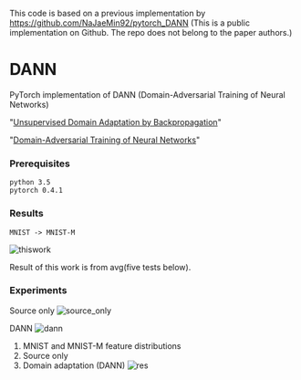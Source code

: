 This code is based on a previous implementation by https://github.com/NaJaeMin92/pytorch_DANN (This is a public implementation on Github. The repo does not belong to the paper authors.)

# DANN

PyTorch implementation of DANN (Domain-Adversarial Training of Neural Networks)

"[Unsupervised Domain Adaptation by Backpropagation](http://sites.skoltech.ru/compvision/projects/grl/files/paper.pdf)"

"[Domain-Adversarial Training of Neural Networks](http://jmlr.org/papers/volume17/15-239/15-239.pdf)"



### Prerequisites

```
python 3.5
pytorch 0.4.1
```

### Results
`MNIST -> MNIST-M`

![thiswork](https://user-images.githubusercontent.com/37066691/44933106-db477280-ada2-11e8-8022-6306579a1919.png)

Result of this work is from avg(five tests below).

### Experiments
Source only
![source_only](https://user-images.githubusercontent.com/37066691/44932869-febded80-ada1-11e8-8297-050b4a5ed8f7.png)

DANN
![dann](https://user-images.githubusercontent.com/37066691/44932883-08dfec00-ada2-11e8-8f32-fd6afe044224.png)

1. MNIST and MNIST-M feature distributions
2. Source only
3. Domain adaptation (DANN)
![res](https://user-images.githubusercontent.com/37066691/44933409-ef3fa400-ada3-11e8-8317-ce4c71fbcc6c.png)
